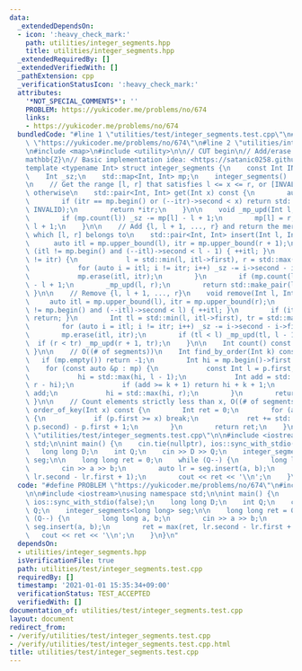```yaml
---
data:
  _extendedDependsOn:
  - icon: ':heavy_check_mark:'
    path: utilities/integer_segments.hpp
    title: utilities/integer_segments.hpp
  _extendedRequiredBy: []
  _extendedVerifiedWith: []
  _pathExtension: cpp
  _verificationStatusIcon: ':heavy_check_mark:'
  attributes:
    '*NOT_SPECIAL_COMMENTS*': ''
    PROBLEM: https://yukicoder.me/problems/no/674
    links:
    - https://yukicoder.me/problems/no/674
  bundledCode: "#line 1 \"utilities/test/integer_segments.test.cpp\"\n#define PROBLEM\
    \ \"https://yukicoder.me/problems/no/674\"\n#line 2 \"utilities/integer_segments.hpp\"\
    \n#include <map>\n#include <utility>\n\n// CUT begin\n// Add/erase ranges on \\\
    mathbb{Z}\n// Basic implementation idea: <https://satanic0258.github.io/snippets/data-structure/SegmentMap.html>\n\
    template <typename Int> struct integer_segments {\n    const Int INVALID = -1;\n\
    \    Int _sz;\n    std::map<Int, Int> mp;\n    integer_segments() : _sz(0) {}\n\
    \n    // Get the range [l, r] that satisfies l <= x <= r, or [INVALID, INVALID]\
    \ otherwise\n    std::pair<Int, Int> get(Int x) const {\n        auto itr = mp.upper_bound(x);\n\
    \        if (itr == mp.begin() or (--itr)->second < x) return std::make_pair(INVALID,\
    \ INVALID);\n        return *itr;\n    }\n\n    void _mp_upd(Int l, Int r) {\n\
    \        if (mp.count(l)) _sz -= mp[l] - l + 1;\n        mp[l] = r, _sz += r -\
    \ l + 1;\n    }\n\n    // Add {l, l + 1, ..., r} and return the merged segment\
    \ which [l, r] belongs to\n    std::pair<Int, Int> insert(Int l, Int r) {\n  \
    \      auto itl = mp.upper_bound(l), itr = mp.upper_bound(r + 1);\n        if\
    \ (itl != mp.begin() and (--itl)->second < l - 1) { ++itl; }\n        if (itl\
    \ != itr) {\n            l = std::min(l, itl->first), r = std::max(r, std::prev(itr)->second);\n\
    \            for (auto i = itl; i != itr; i++) _sz -= i->second - i->first + 1;\n\
    \            mp.erase(itl, itr);\n        }\n        if (mp.count(l)) _sz -= mp[l]\
    \ - l + 1;\n        _mp_upd(l, r);\n        return std::make_pair(l, r);\n   \
    \ }\n\n    // Remove {l, l + 1, ..., r}\n    void remove(Int l, Int r) {\n   \
    \     auto itl = mp.upper_bound(l), itr = mp.upper_bound(r);\n        if (itl\
    \ != mp.begin() and (--itl)->second < l) { ++itl; }\n        if (itl == itr) {\
    \ return; }\n        Int tl = std::min(l, itl->first), tr = std::max(r, std::prev(itr)->second);\n\
    \        for (auto i = itl; i != itr; i++) _sz -= i->second - i->first + 1;\n\
    \        mp.erase(itl, itr);\n        if (tl < l) _mp_upd(tl, l - 1);\n      \
    \  if (r < tr) _mp_upd(r + 1, tr);\n    }\n\n    Int count() const { return _sz;\
    \ }\n\n    // O((# of segments))\n    Int find_by_order(Int k) const {\n     \
    \   if (mp.empty()) return -1;\n        Int hi = mp.begin()->first - 1;\n    \
    \    for (const auto &p : mp) {\n            const Int l = p.first, r = p.second;\n\
    \            hi = std::max(hi, l - 1);\n            Int add = std::max(Int(0),\
    \ r - hi);\n            if (add >= k + 1) return hi + k + 1;\n            k -=\
    \ add;\n            hi = std::max(hi, r);\n        }\n        return -1;\n   \
    \ }\n\n    // Count elements strictly less than x, O((# of segments))\n    Int\
    \ order_of_key(Int x) const {\n        Int ret = 0;\n        for (auto p : x)\
    \ {\n            if (p.first >= x) break;\n            ret += std::min(x - 1,\
    \ p.second) - p.first + 1;\n        }\n        return ret;\n    }\n};\n#line 3\
    \ \"utilities/test/integer_segments.test.cpp\"\n\n#include <iostream>\nusing namespace\
    \ std;\n\nint main() {\n    cin.tie(nullptr), ios::sync_with_stdio(false);\n \
    \   long long D;\n    int Q;\n    cin >> D >> Q;\n    integer_segments<long long>\
    \ seg;\n\n    long long ret = 0;\n    while (Q--) {\n        long long a, b;\n\
    \        cin >> a >> b;\n        auto lr = seg.insert(a, b);\n        ret = max(ret,\
    \ lr.second - lr.first + 1);\n        cout << ret << '\\n';\n    }\n}\n"
  code: "#define PROBLEM \"https://yukicoder.me/problems/no/674\"\n#include \"../integer_segments.hpp\"\
    \n\n#include <iostream>\nusing namespace std;\n\nint main() {\n    cin.tie(nullptr),\
    \ ios::sync_with_stdio(false);\n    long long D;\n    int Q;\n    cin >> D >>\
    \ Q;\n    integer_segments<long long> seg;\n\n    long long ret = 0;\n    while\
    \ (Q--) {\n        long long a, b;\n        cin >> a >> b;\n        auto lr =\
    \ seg.insert(a, b);\n        ret = max(ret, lr.second - lr.first + 1);\n     \
    \   cout << ret << '\\n';\n    }\n}\n"
  dependsOn:
  - utilities/integer_segments.hpp
  isVerificationFile: true
  path: utilities/test/integer_segments.test.cpp
  requiredBy: []
  timestamp: '2021-01-01 15:35:34+09:00'
  verificationStatus: TEST_ACCEPTED
  verifiedWith: []
documentation_of: utilities/test/integer_segments.test.cpp
layout: document
redirect_from:
- /verify/utilities/test/integer_segments.test.cpp
- /verify/utilities/test/integer_segments.test.cpp.html
title: utilities/test/integer_segments.test.cpp
---
```

